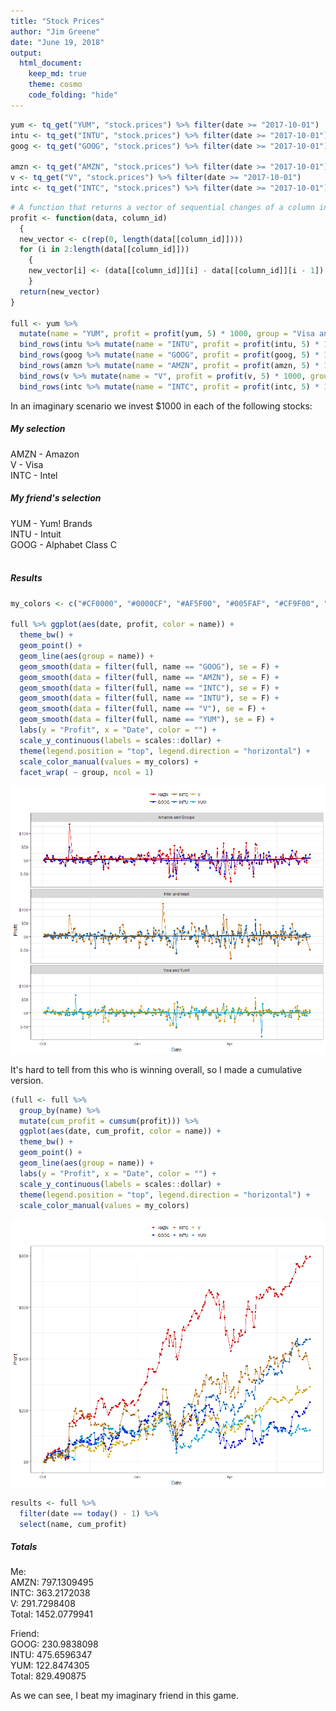 ```yaml
---
title: "Stock Prices"
author: "Jim Greene"
date: "June 19, 2018"
output:
  html_document:
    keep_md: true
    theme: cosmo
    code_folding: "hide"
---
```





```r
yum <- tq_get("YUM", "stock.prices") %>% filter(date >= "2017-10-01")
intu <- tq_get("INTU", "stock.prices") %>% filter(date >= "2017-10-01")
goog <- tq_get("GOOG", "stock.prices") %>% filter(date >= "2017-10-01")

amzn <- tq_get("AMZN", "stock.prices") %>% filter(date >= "2017-10-01")
v <- tq_get("V", "stock.prices") %>% filter(date >= "2017-10-01")
intc <- tq_get("INTC", "stock.prices") %>% filter(date >= "2017-10-01")
```


```r
# A function that returns a vector of sequential changes of a column in a dataframe proportional to the first value
profit <- function(data, column_id)
  {
  new_vector <- c(rep(0, length(data[[column_id]])))
  for (i in 2:length(data[[column_id]])) 
    {
    new_vector[i] <- (data[[column_id]][i] - data[[column_id]][i - 1]) / data[[column_id]][1]
    }
  return(new_vector)
}

full <- yum %>% 
  mutate(name = "YUM", profit = profit(yum, 5) * 1000, group = "Visa and Yum!") %>% 
  bind_rows(intu %>% mutate(name = "INTU", profit = profit(intu, 5) * 1000, group = "Intel and Intuit")) %>%
  bind_rows(goog %>% mutate(name = "GOOG", profit = profit(goog, 5) * 1000, group = "Amazon and Google")) %>% 
  bind_rows(amzn %>% mutate(name = "AMZN", profit = profit(amzn, 5) * 1000, group = "Amazon and Google")) %>% 
  bind_rows(v %>% mutate(name = "V", profit = profit(v, 5) * 1000, group = "Visa and Yum!")) %>% 
  bind_rows(intc %>% mutate(name = "INTC", profit = profit(intc, 5) * 1000, group = "Intel and Intuit"))
```

In an imaginary scenario we invest $1000 in each of the following stocks:</br>

##### My selection
AMZN  - Amazon</br>
V     - Visa</br>
INTC  - Intel</br>

##### My friend's selection
YUM   - Yum! Brands </br>
INTU  - Intuit </br>
GOOG  - Alphabet Class C </br>
</br>

##### Results


```r
my_colors <- c("#CF0000", "#0000CF", "#AF5F00", "#005FAF", "#CF9F00", "#009FCF")

full %>% ggplot(aes(date, profit, color = name)) +
  theme_bw() +
  geom_point() +
  geom_line(aes(group = name)) +
  geom_smooth(data = filter(full, name == "GOOG"), se = F) +
  geom_smooth(data = filter(full, name == "AMZN"), se = F) +
  geom_smooth(data = filter(full, name == "INTC"), se = F) +
  geom_smooth(data = filter(full, name == "INTU"), se = F) +
  geom_smooth(data = filter(full, name == "V"), se = F) +
  geom_smooth(data = filter(full, name == "YUM"), se = F) +
  labs(y = "Profit", x = "Date", color = "") +
  scale_y_continuous(labels = scales::dollar) +
  theme(legend.position = "top", legend.direction = "horizontal") +
  scale_color_manual(values = my_colors) +
  facet_wrap( ~ group, ncol = 1)
```

![](Stock_Prices_files/figure-html/unnamed-chunk-3-1.png)<!-- -->

It's hard to tell from this who is winning overall, so I made a cumulative version.

```r
(full <- full %>% 
  group_by(name) %>% 
  mutate(cum_profit = cumsum(profit))) %>% 
  ggplot(aes(date, cum_profit, color = name)) +
  theme_bw() +
  geom_point() +
  geom_line(aes(group = name)) +
  labs(y = "Profit", x = "Date", color = "") +
  scale_y_continuous(labels = scales::dollar) +
  theme(legend.position = "top", legend.direction = "horizontal") +
  scale_color_manual(values = my_colors)
```

![](Stock_Prices_files/figure-html/unnamed-chunk-4-1.png)<!-- -->


```r
results <- full %>% 
  filter(date == today() - 1) %>% 
  select(name, cum_profit)
```

##### Totals </br>
Me:</br>
AMZN: 797.1309495 </br>
INTC: 363.2172038 </br>
V: 291.7298408 </br>
Total: 1452.0779941 </br>

Friend:</br>
GOOG: 230.9838098 </br>
INTU: 475.6596347 </br>
YUM: 122.8474305 </br>
Total: 829.490875

As we can see, I beat my imaginary friend in this game.


